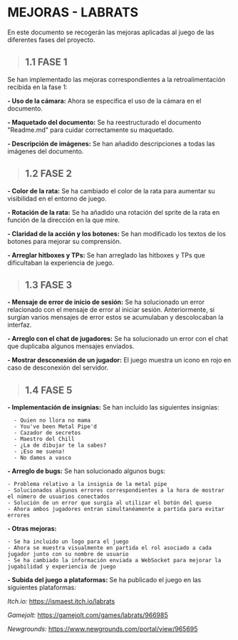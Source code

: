 # MEJORAS - LABRATS
En este documento se recogerán las mejoras aplicadas al juego de las diferentes fases del proyecto.

> ## **1.1 FASE 1**

Se han implementado las mejoras correspondientes a la retroalimentación recibida en la fase 1:

  **- Uso de la cámara:** Ahora se especifica el uso de la cámara en el documento.
  
  **- Maquetado del documento:** Se ha reestructurado el documento "Readme.md" para cuidar correctamente su maquetado.
  
  **- Descripción de imágenes:** Se han añadido descripciones a todas las imágenes del documento.
  

> ## **1.2 FASE 2**
> 
  **- Color de la rata:** Se ha cambiado el color de la rata para aumentar su visibilidad en el entorno de juego.
  
  **- Rotación de la rata:** Se ha añadido una rotación del sprite de la rata en función de la dirección en la que mire.
  
  **- Claridad de la acción y los botones:** Se han modificado los textos de los botones para mejorar su comprensión.
  
  **- Arreglar hitboxes y TPs:** Se han arreglado las hitboxes y TPs que dificultaban la experiencia de juego.

  
> ## **1.3 FASE 3**
> 
  **- Mensaje de error de inicio de sesión:** Se ha solucionado un error relacionado con el mensaje de error al iniciar sesión. Anteriormente, si surgían varios mensajes de error estos se acumulaban y descolocaban la interfaz.
  
  **- Arreglo con el chat de jugadores:** Se ha solucionado un error con el chat que duplicaba algunos mensajes enviados.
  
  **- Mostrar desconexión de un jugador:** El juego muestra un icono en rojo en caso de desconexión del servidor.
  
  
> ## **1.4 FASE 5**
> 
  **- Implementación de insignias:** Se han incluido las siguientes insignias:
  
      - Quien no llora no mama
      - You've been Metal Pipe'd
      - Cazador de secretos
      - Maestro del Chill
      - ¿La de dibujar te la sabes?
      - ¡Eso me suena! 
      - No damos a vasco

   **- Arreglo de bugs:** Se han solucionado algunos bugs:
   
    - Problema relativo a la insignia de la metal pipe
    - Solucionados algunos errores correspondientes a la hora de mostrar el número de usuarios conectados
    - Solución de un error que surgía al utilizar el botón del queso
    - Ahora ambos jugadores entran simultanéamente a partida para evitar errores

   **- Otras mejoras:**

    - Se ha incluido un logo para el juego
    - Ahora se muestra visualmente en partida el rol asociado a cada jugador junto con su nombre de usuario
    - Se ha cambiado la información enviada a WebSocket para mejorar la jugabilidad y experiencia de juego
  
  **- Subida del juego a plataformas:** Se ha publicado el juego en las siguientes plataformas:
  
  *Itch.io:* https://ismaest.itch.io/labrats
  
  *Gamejolt:* https://gamejolt.com/games/labrats/966985
  
  *Newgrounds:* https://www.newgrounds.com/portal/view/965695
  
  
